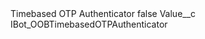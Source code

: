 <?xml version="1.0" encoding="UTF-8"?>
<CustomMetadata xmlns="http://soap.sforce.com/2006/04/metadata" xmlns:xsi="http://www.w3.org/2001/XMLSchema-instance" xmlns:xsd="http://www.w3.org/2001/XMLSchema">
    <label>Timebased OTP Authenticator</label>
    <protected>false</protected>
    <values>
        <field>Value__c</field>
        <value xsi:type="xsd:string">IBot_OOBTimebasedOTPAuthenticator</value>
    </values>
</CustomMetadata>

